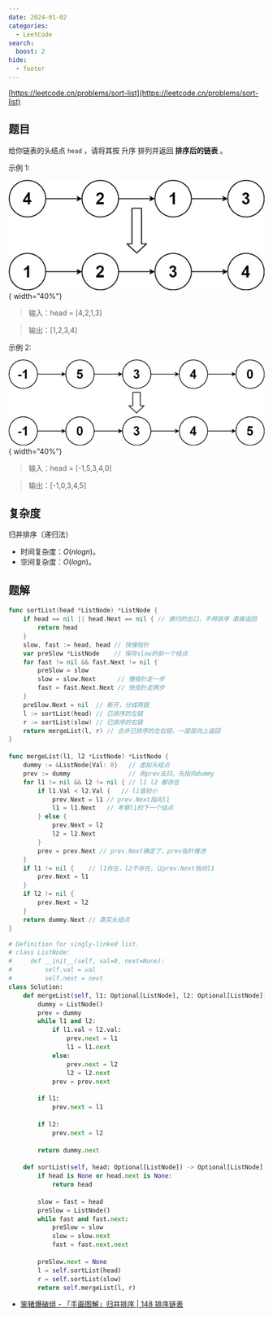 ```yaml
---
date: 2024-01-02
categories:
  - LeetCode
search:
  boost: 2
hide:
  - footer
---
```


[https://leetcode.cn/problems/sort-list](https://leetcode.cn/problems/sort-list)

## 题目

给你链表的头结点 `head` ，请将其按 升序 排列并返回 **排序后的链表** 。

示例 1:

![](../assets/img/leetcode/148_1.jpeg){ width="40%"}

> 输入：head = [4,2,1,3]

> 输出：[1,2,3,4]

示例 2:

![](../assets/img/leetcode/148_2.jpeg){ width="40%"}

> 输入：head = [-1,5,3,4,0]

> 输出：[-1,0,3,4,5]

## 复杂度

归并排序（递归法）

- 时间复杂度：$O(n logn)$。
- 空间复杂度：$O(logn)$。

## 题解

```go title="Go"
func sortList(head *ListNode) *ListNode {
	if head == nil || head.Next == nil { // 递归的出口，不用排序 直接返回
		return head
	}
	slow, fast := head, head // 快慢指针
	var preSlow *ListNode    // 保存slow的前一个结点
	for fast != nil && fast.Next != nil {
		preSlow = slow
		slow = slow.Next      // 慢指针走一步
		fast = fast.Next.Next // 快指针走两步
	}
	preSlow.Next = nil  // 断开，分成两链
	l := sortList(head) // 已排序的左链
	r := sortList(slow) // 已排序的右链
	return mergeList(l, r) // 合并已排序的左右链，一层层向上返回
}

func mergeList(l1, l2 *ListNode) *ListNode {
	dummy := &ListNode{Val: 0}   // 虚拟头结点
	prev := dummy                // 用prev去扫，先指向dummy
	for l1 != nil && l2 != nil { // l1 l2 都存在
		if l1.Val < l2.Val {   // l1值较小
			prev.Next = l1 // prev.Next指向l1
			l1 = l1.Next   // 考察l1的下一个结点
		} else {
			prev.Next = l2
			l2 = l2.Next
		}
		prev = prev.Next // prev.Next确定了，prev指针推进
	}
	if l1 != nil {    // l1存在，l2不存在，让prev.Next指向l1
		prev.Next = l1
	}
	if l2 != nil {
		prev.Next = l2
	}
	return dummy.Next // 真实头结点
}
```

```python title="Python"
# Definition for singly-linked list.
# class ListNode:
#     def __init__(self, val=0, next=None):
#         self.val = val
#         self.next = next
class Solution:
    def mergeList(self, l1: Optional[ListNode], l2: Optional[ListNode]) -> Optional[ListNode]:
        dummy = ListNode()
        prev = dummy
        while l1 and l2:
            if l1.val < l2.val:
                prev.next = l1
                l1 = l1.next
            else:
                prev.next = l2
                l2 = l2.next
            prev = prev.next

        if l1:
            prev.next = l1

        if l2:
            prev.next = l2

        return dummy.next

    def sortList(self, head: Optional[ListNode]) -> Optional[ListNode]:
        if head is None or head.next is None:
            return head

        slow = fast = head
        preSlow = ListNode()
        while fast and fast.next:
            preSlow = slow
            slow = slow.next
            fast = fast.next.next

        preSlow.next = None
        l = self.sortList(head)
        r = self.sortList(slow)
        return self.mergeList(l, r)

```

- [笨猪爆破组 - 「手画图解」归并排序 | 148 排序链表](https://leetcode.cn/problems/sort-list/solutions/493183/shou-hua-tu-jie-gui-bing-pai-xu-148-lian-biao-pai-/)
